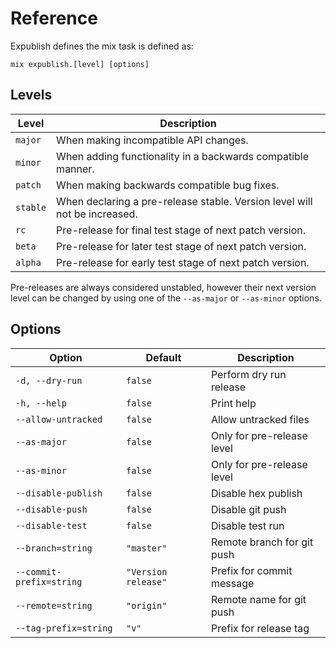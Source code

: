 # Reference

Expublish defines the mix task is defined as:

```
mix expublish.[level] [options]
```

## Levels

| Level    | Description                                                               |
| -------- | ------------------------------------------------------------------------- |
| `major`  | When making incompatible API changes.                                     |
| `minor`  | When adding functionality in a backwards compatible manner.               |
| `patch`  | When making backwards compatible bug fixes.                               |
| `stable` | When declaring a pre-release stable. Version level will not be increased. |
| `rc`     | Pre-release for final test stage of next patch version.                   |
| `beta`   | Pre-release for later test stage of next patch version.                   |
| `alpha`  | Pre-release for early test stage of next patch version.                   |

Pre-releases are always considered unstabled, however their next version level can be 
changed by using one of the `--as-major` or `--as-minor` options.

## Options

| Option                   | Default             | Description                |
| ------------------------ | ------------------- | -------------------------- |
| `-d, --dry-run`          | `false`             | Perform dry run release    |
| `-h, --help`             | `false`             | Print help                 |
| `--allow-untracked`      | `false`             | Allow untracked files      |
| `--as-major`             | `false`             | Only for pre-release level |
| `--as-minor`             | `false`             | Only for pre-release level |
| `--disable-publish`      | `false`             | Disable hex publish        |
| `--disable-push`         | `false`             | Disable git push           |
| `--disable-test`         | `false`             | Disable test run           |
| `--branch=string`        | `"master"`          | Remote branch for git push |
| `--commit-prefix=string` | `"Version release"` | Prefix for commit message  |
| `--remote=string`        | `"origin"`          | Remote name for git push   |
| `--tag-prefix=string`    | `"v"`               | Prefix for release tag     |

